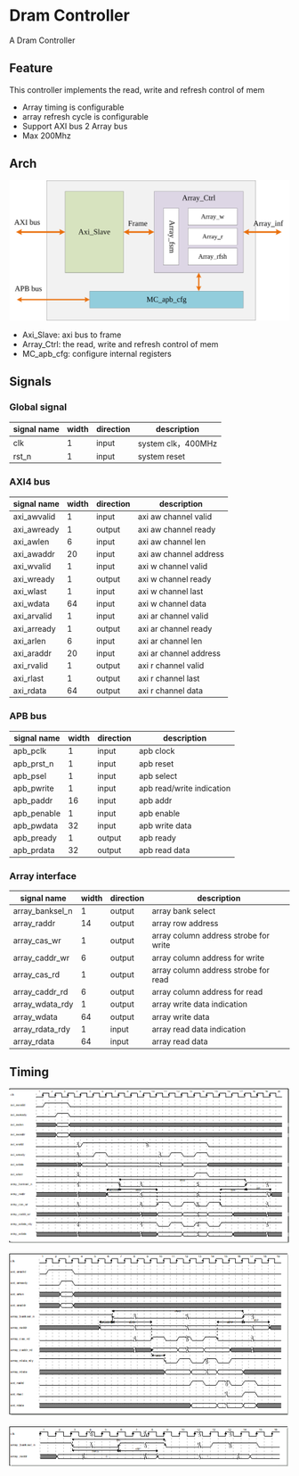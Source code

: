 # Dram Controller

A Dram Controller

## Feature

This controller implements the read, write and refresh control of mem

- Array timing is configurable
- array refresh cycle is configurable
- Support AXI bus 2 Array bus
- Max 200Mhz

## Arch

![arch](./doc/img/arch.svg)

- Axi_Slave: axi bus to frame
- Array_Ctrl: the read, write and refresh control of mem
- MC_apb_cfg: configure internal registers

## Signals

### Global signal

|signal name | width | direction | description |
| -- | -- | -- | -- | 
|clk | 	1 |input | system clk，400MHz |
|rst_n	|1	|input	|system reset|


### AXI4 bus

|signal name | width | direction | description |
| -- | -- | -- | -- | 
|axi_awvalid	|1	|input 	|axi aw channel valid|
|axi_awready	|1	|output	|axi aw channel ready|
|axi_awlen	|6	|input	|axi aw channel len|
|axi_awaddr	|20	|input	|axi aw channel address|
|axi_wvalid	|1 	|input 	|axi w channel valid|
|axi_wready	|1	|output	|axi w channel ready|
|axi_wlast	|1	|input	|axi w channel last|
|axi_wdata	|64	|input	|axi w channel data|
|axi_arvalid	|1	|input	|axi ar channel valid|
|axi_arready	|1	|output	|axi ar channel ready|
|axi_arlen	|6	|input	|axi ar channel len|
|axi_araddr	|20	|input	|axi ar channel address|
|axi_rvalid	|1	|output	|axi r channel valid|
|axi_rlast	|1	|output	|axi r channel last|
|axi_rdata	|64	|output	|axi r channel data|

### APB bus

|signal name | width | direction | description |
| -- | -- | -- | -- | 
|apb_pclk	|1	|input	|apb clock|
|apb_prst_n	|1	|input	|apb reset|
|apb_psel	|1	|input	|apb select|
|apb_pwrite	|1	|input	|apb read/write indication|
|apb_paddr	|16	|input	|apb addr|
|apb_penable	|1	|input	|apb enable|
|apb_pwdata 	|32	|input	|apb write data|
|apb_pready	|1	|output	|apb ready|
|apb_prdata	|32	|output	|apb read data|

### Array interface

|signal name | width | direction | description |
| -- | -- | -- | -- | 
|array_banksel_n	|1	|output	|array bank select|
|array_raddr	|14	|output	|array row address|
|array_cas_wr	|1	|output	|array column address strobe for write|
|array_caddr_wr	|6	|output	|array column address for write|
|array_cas_rd	|1	|output	|array column address strobe for read|
|array_caddr_rd	|6	|output	|array column address for read|
|array_wdata_rdy	|1	|output	|array write data indication|
|array_wdata	|64	|output	|array write data|
|array_rdata_rdy	|1	|input	|array read data indication|
|array_rdata	|64	|input	|array read data|

## Timing

![](./doc/img/mc%20top%20write%20timing.png)

![](./doc/img/mc%20top%20read%20timing.png)

![](./doc/img/mc%20top%20refresh%20timing.png)